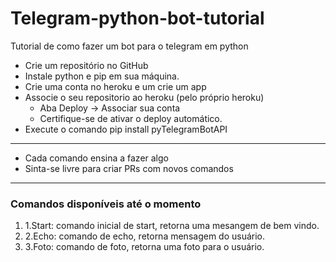 # Telegram-python-bot-tutorial

Tutorial de como fazer um bot para o telegram em python

- Crie um repositório no GitHub
- Instale python e pip em sua máquina.
- Crie uma conta no heroku e um crie um app 
- Associe o seu repositorio ao heroku (pelo próprio heroku)
    - Aba Deploy -> Associar sua conta
    - Certifique-se de ativar o deploy automático. 
- Execute o comando pip install pyTelegramBotAPI

---------------------------------------

- Cada comando ensina a fazer algo
- Sinta-se livre para criar PRs com novos comandos

---------------------------------------

### Comandos disponíveis até o momento

<ol>
<li>1.Start: comando inicial de start, retorna uma mesangem de bem vindo.</li>
<li>2.Echo: comando de echo, retorna mensagem do usuário.</li>
<li>3.Foto: comando de foto, retorna uma foto para o usuário.</li>
</ol>


